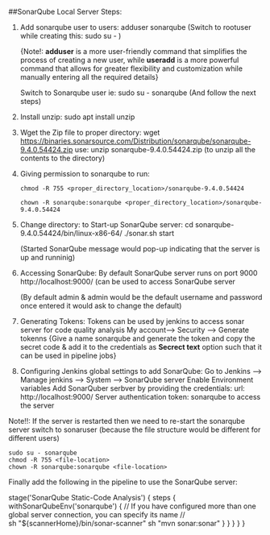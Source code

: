 ##SonarQube Local Server Steps:

1. Add sonarqube user to users:
   adduser sonarqube (Switch to rootuser while creating this: sudo su - )
   
   {Note!: **adduser** is a more user-friendly command that simplifies the process of creating a new user, while **useradd** is a more powerful command that allows for       greater flexibility and customization while manually entering all the required details}
   
   Switch to Sonarqube user ie: sudo su - sonarqube (And follow the next steps)
   
2. Install unzip:
   sudo apt install unzip

3. Wget the Zip file to proper directory:
   wget https://binaries.sonarsource.com/Distribution/sonarqube/sonarqube-9.4.0.54424.zip
   use: unzip sonarqube-9.4.0.54424.zip (to unzip all the contents to the directory)
   
4. Giving permission to sonarqube to run:
   
   ```
   chmod -R 755 <proper_directory_location>/sonarqube-9.4.0.54424
   
   chown -R sonarqube:sonarqube <proper_directory_location>/sonarqube-9.4.0.54424
   ```
   
5. Change directory: to Start-up SonarQube server:
   cd sonarqube-9.4.0.54424/bin/linux-x86-64/
   ./sonar.sh start
   
   (Started SonarQube message would pop-up indicating that the server is up and runninig)
   
6. Accessing SonarQube: 
   By default SonarQube server runs on port 9000
   http://localhost:9000/ (can be used to access SonarQube server 
   
   (By default admin & admin would be the default username and password once entered it would ask to change the default)

7. Generating Tokens:
   Tokens can be used by jenkins to access sonar server for code quality analysis 
   My account--> Security --> Generate tokenns
   {Give a name sonarqube and generate the token and copy the secret code & add it to the credentials as **Secrect text** option such that it can be used in pipeline jobs}

8. Configuring Jenkins global settings to add SonarQube:
   Go to Jenkins --> Manage jenkins --> System --> SonarQube server
   Enable Environment variables
   Add SonarQuber serbver by providing the credentials:
   url:  http://localhost:9000/
   Server authentication token: sonarqube to access the server
   
 Note!!: If the server is restarted then we need to re-start the sonarqube server switch to sonaruser (because the file structure would be different for different users)
 ```
 sudo su - sonarqube
 chmod -R 755 <file-location>
 chown -R sonarqube:sonarqube <file-location>
 
 ```
   
   Finally add the following in the pipeline to use the SonarQube server:
   
   stage('SonarQube Static-Code Analysis') {
            steps {
                withSonarQubeEnv('sonarqube') { 
        // If you have configured more than one global server connection, you can specify its name //      
        sh "${scannerHome}/bin/sonar-scanner"
        sh "mvn sonar:sonar"
            }
         }
      }
   }
}
   
